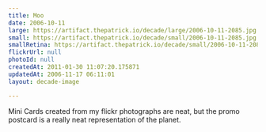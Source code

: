 ```yaml
---
title: Moo
date: 2006-10-11
large: https://artifact.thepatrick.io/decade/large/2006-10-11-2085.jpg
small: https://artifact.thepatrick.io/decade/small/2006-10-11-2085.jpg
smallRetina: https://artifact.thepatrick.io/decade/small/2006-10-11-2085@2x.jpg
flickrUrl: null
photoId: null
createdAt: 2011-01-30 11:07:20.175871
updatedAt: 2006-11-17 06:11:01
layout: decade-image

---
```

Mini Cards created from my flickr photographs are neat, but the promo postcard is a really neat representation of the planet.
